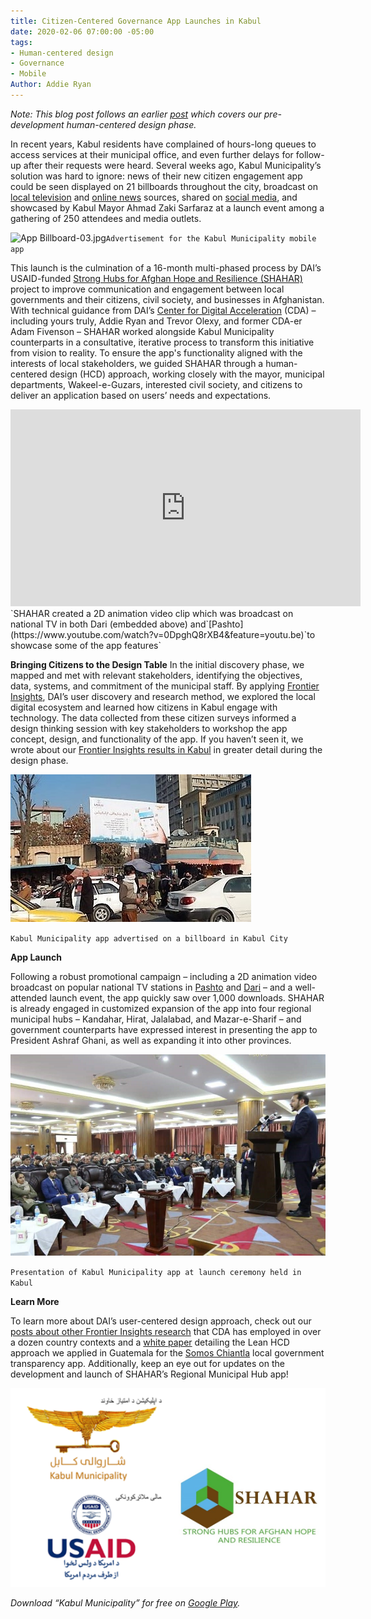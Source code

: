 ```yaml
---
title: Citizen-Centered Governance App Launches in Kabul
date: 2020-02-06 07:00:00 -05:00
tags:
- Human-centered design
- Governance
- Mobile
Author: Addie Ryan
---
```


*Note: This blog post follows an earlier [post](https://dai-global-digital.com/citizen-centered-design-and-frontier-insights-in-kabul-municipality.html) which covers our pre-development human-centered design phase.*

In recent years, Kabul residents have complained of hours-long queues to access services at their municipal office, and even further delays for follow-up after their requests were heard. Several weeks ago, Kabul Municipality’s solution was hard to ignore: news of their new citizen engagement app could be seen displayed on 21 billboards throughout the city, broadcast on [local television](https://www.youtube.com/watch?v=vqLA8GD-33I&feature=youtu.be) and [online news](http://www.outlookafghanistan.net/national_detail.php?post_id=25808) sources, shared on [social media](https://www.facebook.com/KabulMunicipality/posts/2194828510813555), and showcased by Kabul Mayor Ahmad Zaki Sarfaraz at a launch event among a gathering of 250 attendees and media outlets.

![App Billboard-03.jpg](/uploads/App%20Billboard-03.jpg)`Advertisement for the Kabul Municipality mobile app`

<!--more-->

This launch is the culmination of a 16-month multi-phased process by DAI’s USAID-funded [Strong Hubs for Afghan Hope and Resilience (SHAHAR)](https://www.dai.com/our-work/projects/afghanistan-strong-hubs-afghan-hope-and-resilience-shahar) project to improve communication and engagement between local governments and their citizens, civil society, and businesses in Afghanistan. With technical guidance from DAI’s [Center for Digital Acceleration](https://www.dai.com/our-work/solutions/digital-acceleration) (CDA) – including yours truly, Addie Ryan and Trevor Olexy, and former CDA-er Adam Fivenson – SHAHAR worked alongside Kabul Municipality counterparts in a consultative, iterative process to transform this initiative from vision to reality. To ensure the app's functionality aligned with the interests of local stakeholders, we guided SHAHAR through a human-centered design (HCD) approach, working closely with the mayor, municipal departments, Wakeel-e-Guzars, interested civil society, and citizens to deliver an application based on users’ needs and expectations.

<iframe width="560" height="315" src="https://www.youtube.com/embed/xtgwg6Zrg3o" frameborder="0" allowfullscreen></iframe>
`SHAHAR created a 2D animation video clip which was broadcast on national TV in both Dari (embedded above) and`[Pashto](https://www.youtube.com/watch?v=0DpghQ8rXB4&feature=youtu.be)`to showcase some of the app features`

**Bringing Citizens to the Design Table**
In the initial discovery phase, we mapped and met with relevant stakeholders, identifying the objectives, data, systems, and commitment of the municipal staff. By applying [Frontier Insights](https://dai-global-digital.com/tags/?tag=digital-insights), DAI’s user discovery and research method, we explored the local digital ecosystem and learned how citizens in Kabul engage with technology. The data collected from these citizen surveys informed a design thinking session with key stakeholders to workshop the app concept, design, and functionality of the app. If you haven’t seen it, we wrote about our [Frontier Insights results in Kabul](https://dai-global-digital.com/citizen-centered-design-and-frontier-insights-in-kabul-municipality.html) in greater detail during the design phase.

![billboard_cropped.jpg](/uploads/billboard_cropped.jpg)

`Kabul Municipality app advertised on a billboard in Kabul City`

**App Launch**

Following a robust promotional campaign – including a 2D animation video broadcast on popular national TV stations in [Pashto](https://www.youtube.com/watch?v=0DpghQ8rXB4&feature=youtu.be) and [Dari](https://www.youtube.com/watch?v=O4n4kdJNBwM&feature=youtu.be) – and a well-attended launch event, the app quickly saw over 1,000 downloads. SHAHAR is already engaged in customized expansion of the app into four regional municipal hubs – Kandahar, Hirat, Jalalabad, and Mazar-e-Sharif – and government counterparts have expressed interest in presenting the app to President Ashraf Ghani, as well as expanding it into other provinces.

![Launch photo 1_cropped.jpeg](/uploads/Launch%20photo%201_cropped.jpeg)

`Presentation of Kabul Municipality app at launch ceremony held in Kabul`

**Learn More**

To learn more about DAI’s user-centered design approach, check out our [posts about other Frontier Insights research](https://dai-global-digital.com/tags/?tag=digital-insights) that CDA has employed in over a dozen country contexts and a [white paper](https://www.dai.com/hcd.pdf) detailing the Lean HCD approach we applied in Guatemala for the [Somos Chiantla](https://play.google.com/store/apps/details?id=gt.muni.chiantla&hl=en_US) local government transparency app. Additionally, keep an eye out for updates on the development and launch of SHAHAR’s Regional Municipal Hub app!

![Logos.PNG](/uploads/Logos.PNG)

*Download “Kabul Municipality” for free on [Google Play](https://play.google.com/store/apps/details?id=gt.muni.chiantla&hl=en_US).*